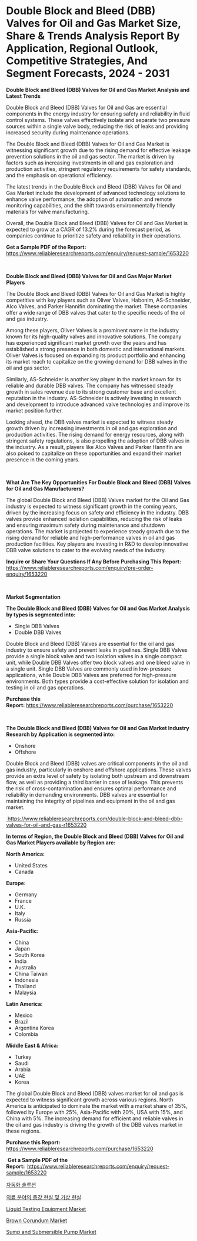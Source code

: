 <p><h1>Double Block and Bleed (DBB) Valves for Oil and Gas Market Size, Share & Trends Analysis Report By Application, Regional Outlook, Competitive Strategies, And Segment Forecasts, 2024 - 2031</h1></p><p><strong>Double Block and Bleed (DBB) Valves for Oil and Gas Market Analysis and Latest Trends</strong></p>
<p><p>Double Block and Bleed (DBB) Valves for Oil and Gas are essential components in the energy industry for ensuring safety and reliability in fluid control systems. These valves effectively isolate and separate two pressure sources within a single valve body, reducing the risk of leaks and providing increased security during maintenance operations.</p><p>The Double Block and Bleed (DBB) Valves for Oil and Gas Market is witnessing significant growth due to the rising demand for effective leakage prevention solutions in the oil and gas sector. The market is driven by factors such as increasing investments in oil and gas exploration and production activities, stringent regulatory requirements for safety standards, and the emphasis on operational efficiency.</p><p>The latest trends in the Double Block and Bleed (DBB) Valves for Oil and Gas Market include the development of advanced technology solutions to enhance valve performance, the adoption of automation and remote monitoring capabilities, and the shift towards environmentally friendly materials for valve manufacturing.</p><p>Overall, the Double Block and Bleed (DBB) Valves for Oil and Gas Market is expected to grow at a CAGR of 13.2% during the forecast period, as companies continue to prioritize safety and reliability in their operations.</p></p>
<p><strong>Get a Sample PDF of the Report:&nbsp;</strong> <a href="https://www.reliableresearchreports.com/enquiry/request-sample/1653220">https://www.reliableresearchreports.com/enquiry/request-sample/1653220</a></p>
<p>&nbsp;</p>
<p><strong>Double Block and Bleed (DBB) Valves for Oil and Gas Major Market Players</strong></p>
<p><p>The Double Block and Bleed (DBB) Valves for Oil and Gas Market is highly competitive with key players such as Oliver Valves, Habonim, AS-Schneider, Alco Valves, and Parker Hannifin dominating the market. These companies offer a wide range of DBB valves that cater to the specific needs of the oil and gas industry.</p><p>Among these players, Oliver Valves is a prominent name in the industry known for its high-quality valves and innovative solutions. The company has experienced significant market growth over the years and has established a strong presence in both domestic and international markets. Oliver Valves is focused on expanding its product portfolio and enhancing its market reach to capitalize on the growing demand for DBB valves in the oil and gas sector.</p><p>Similarly, AS-Schneider is another key player in the market known for its reliable and durable DBB valves. The company has witnessed steady growth in sales revenue due to its strong customer base and excellent reputation in the industry. AS-Schneider is actively investing in research and development to introduce advanced valve technologies and improve its market position further.</p><p>Looking ahead, the DBB valves market is expected to witness steady growth driven by increasing investments in oil and gas exploration and production activities. The rising demand for energy resources, along with stringent safety regulations, is also propelling the adoption of DBB valves in the industry. As a result, players like Alco Valves and Parker Hannifin are also poised to capitalize on these opportunities and expand their market presence in the coming years.</p></p>
<p>&nbsp;</p>
<p><strong>What Are The Key Opportunities For Double Block and Bleed (DBB) Valves for Oil and Gas Manufacturers?</strong></p>
<p><p>The global Double Block and Bleed (DBB) Valves market for the Oil and Gas industry is expected to witness significant growth in the coming years, driven by the increasing focus on safety and efficiency in the industry. DBB valves provide enhanced isolation capabilities, reducing the risk of leaks and ensuring maximum safety during maintenance and shutdown operations. The market is projected to experience steady growth due to the rising demand for reliable and high-performance valves in oil and gas production facilities. Key players are investing in R&D to develop innovative DBB valve solutions to cater to the evolving needs of the industry.</p></p>
<p><strong>Inquire or Share Your Questions If Any Before Purchasing This Report:</strong> <a href="https://www.reliableresearchreports.com/enquiry/pre-order-enquiry/1653220">https://www.reliableresearchreports.com/enquiry/pre-order-enquiry/1653220</a></p>
<p>&nbsp;</p>
<p><strong>Market Segmentation</strong></p>
<p><strong>The Double Block and Bleed (DBB) Valves for Oil and Gas Market Analysis by types is segmented into:</strong></p>
<p><ul><li>Single DBB Valves</li><li>Double DBB Valves</li></ul></p>
<p><p>Double Block and Bleed (DBB) Valves are essential for the oil and gas industry to ensure safety and prevent leaks in pipelines. Single DBB Valves provide a single block valve and two isolation valves in a single compact unit, while Double DBB Valves offer two block valves and one bleed valve in a single unit. Single DBB Valves are commonly used in low-pressure applications, while Double DBB Valves are preferred for high-pressure environments. Both types provide a cost-effective solution for isolation and testing in oil and gas operations.</p></p>
<p><strong>Purchase this Report:&nbsp;</strong><a href="https://www.reliableresearchreports.com/purchase/1653220">https://www.reliableresearchreports.com/purchase/1653220</a></p>
<p>&nbsp;</p>
<p><strong>The Double Block and Bleed (DBB) Valves for Oil and Gas Market Industry Research by Application is segmented into:</strong></p>
<p><ul><li>Onshore</li><li>Offshore</li></ul></p>
<p><p>Double Block and Bleed (DBB) valves are critical components in the oil and gas industry, particularly in onshore and offshore applications. These valves provide an extra level of safety by isolating both upstream and downstream flow, as well as providing a third barrier in case of leakage. This prevents the risk of cross-contamination and ensures optimal performance and reliability in demanding environments. DBB valves are essential for maintaining the integrity of pipelines and equipment in the oil and gas market.</p></p>
<p><a href="https://www.reliableresearchreports.com/double-block-and-bleed-dbb-valves-for-oil-and-gas-r1653220">&nbsp;https://www.reliableresearchreports.com/double-block-and-bleed-dbb-valves-for-oil-and-gas-r1653220</a></p>
<p><strong>In terms of Region, the Double Block and Bleed (DBB) Valves for Oil and Gas Market Players available by Region are:</strong></p>
<p>
    <p> <strong> North America: </strong>
        <ul>
            <li>United States</li>
            <li>Canada</li>
        </ul>
        </p> 
    <p> <strong> Europe: </strong>
        <ul>
            <li>Germany</li>
            <li>France</li>
            <li>U.K.</li>
            <li>Italy</li>
            <li>Russia</li>
        </ul>
        </p> 
    <p> <strong> Asia-Pacific: </strong>
        <ul>
            <li>China</li>
            <li>Japan</li>
            <li>South Korea</li>
            <li>India</li>
            <li>Australia</li>
            <li>China Taiwan</li>
            <li>Indonesia</li>
            <li>Thailand</li>
            <li>Malaysia</li>
        </ul>
        </p> 
    <p> <strong> Latin America: </strong>
        <ul>
            <li>Mexico</li>
            <li>Brazil</li>
            <li>Argentina Korea</li>
            <li>Colombia</li>
        </ul>
        </p> 
    <p> <strong> Middle East & Africa: </strong>
        <ul>
            <li>Turkey</li>
            <li>Saudi</li>
            <li>Arabia</li>
            <li>UAE</li>
            <li>Korea</li>
        </ul>
    </p>
    </p>
<p><p>The global Double Block and Bleed (DBB) valves market for oil and gas is expected to witness significant growth across various regions. North America is anticipated to dominate the market with a market share of 35%, followed by Europe with 25%, Asia-Pacific with 20%, USA with 15%, and China with 5%. The increasing demand for efficient and reliable valves in the oil and gas industry is driving the growth of the DBB valves market in these regions.</p></p>
<p><strong>Purchase this Report: </strong><a href="https://www.reliableresearchreports.com/purchase/1653220">https://www.reliableresearchreports.com/purchase/1653220</a></p>
<p>&nbsp;<strong>Get a Sample PDF of the Report:&nbsp;&nbsp;</strong><a href="https://www.reliableresearchreports.com/enquiry/request-sample/1653220">https://www.reliableresearchreports.com/enquiry/request-sample/1653220</a></p>
<p><strong></strong></p>
<p><p><a href="https://github.com/solomonbode85/Market-Research-Report-List-1/blob/main/449248536300.md">자동화 솔루션</a></p><p><a href="https://github.com/PhilToryphy7876567/Market-Research-Report-List-1/blob/main/407729436299.md">의료 분야의 증강 현실 및 가상 현실</a></p><p><a href="https://github.com/pizolina/Market-Research-Report-List-4/blob/main/liquid-testing-equipment-market.md">Liquid Testing Equipment Market</a></p><p><a href="https://issuu.com/reportprime-2/docs/brown-corundum-market-size-2030.pptx">Brown Corundum Market</a></p><p><a href="https://github.com/dimitrishawkinswaynenp91rgz/Market-Research-Report-List-2/blob/main/sump-and-submersible-pump-market.md">Sump and Submersible Pump Market</a></p></p>